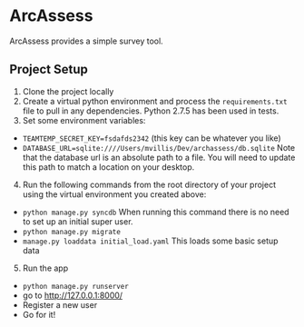 # ArcAssess

ArcAssess provides a simple survey tool.

## Project Setup

1. Clone the project locally
2. Create a virtual python environment and process the `requirements.txt` file to pull in any dependencies. Python 2.7.5 has been used in tests.
3. Set some environment variables:
- `TEAMTEMP_SECRET_KEY=fsdafds2342`  (this key can be whatever you like)
- `DATABASE_URL=sqlite:////Users/mvillis/Dev/archassess/db.sqlite`
Note that the database url is an absolute path to a file. You will need to update this path to match a location on your desktop.

4. Run the following commands from the root directory of your project using the virtual environment you created above:
- `python manage.py syncdb` When running this command there is no need to set up an initial super user.
- `python manage.py migrate`
- `manage.py loaddata initial_load.yaml` This loads some basic setup data

5. Run the app
- `python manage.py runserver`
- go to http://127.0.0.1:8000/
- Register a new user
- Go for it!
